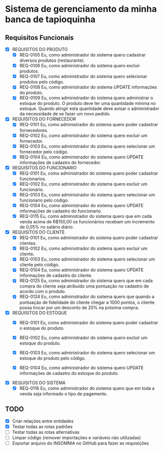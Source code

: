 # Sistema de gerenciamento da minha **banca de tapioquinha**

## Requisitos Funcionais

* [x] REQUISITOS DO PRODUTO
  * [x] REQ-0105	Eu, como administrador do sistema quero cadastrar diversos produtos (restaurante).
  * [x] REQ-0106	Eu, como administrador do sistema quero excluir produtos.
  * [x] REQ-0107	Eu, como administrador do sistema quero selecionar produtos pelo código.
  * [x] REQ-0108	Eu, como administrador do sistema UPDATE informações do produto.
  * [x] REQ-0109	Eu, como administrador do sistema quero administrar o estoque do produto. O produto deve ter uma quantidade mínima no estoque. Quando atingir esta quantidade deve avisar o administrador da necessidade de se fazer um novo pedido.

* [x] REQUISITOS DO FORNECEDOR
  * [x] REQ-0101	Eu, como administrador do sistema quero poder cadastrar fornecedores.
  * [x] REQ-0102	Eu, como administrador do sistema quero excluir um fornecedor.
  * [x] REQ-0103	Eu, como administrador do sistema quero selecionar um fornecedor pelo código.
  * [x] REQ-0104	Eu, como administrador do sistema quero UPDATE informações de cadastro do fornecedor.

* [x] REQUISITOS DO FUNCIONARIO
  * [x] REQ-0101	Eu, como administrador do sistema quero poder cadastrar funcionarios.
  * [x] REQ-0102	Eu, como administrador do sistema quero excluir um funcionario.
  * [x] REQ-0103	Eu, como administrador do sistema quero selecionar um funcionario pelo código.
  * [x] REQ-0104	Eu, como administrador do sistema quero UPDATE informações de cadastro do funcionario.
  * [x] REQ-0115	Eu, como administrador do sistema quero que em cada venda acima de R$150,00 os funcionários recebam um incremento de 0,05% no salário diário.

* [x] REQUISITOS DO CLIENTE
  * [x] REQ-0101	Eu, como administrador do sistema quero poder cadastrar clientes.
  * [x] REQ-0102	Eu, como administrador do sistema quero excluir um cliente.
  * [x] REQ-0103	Eu, como administrador do sistema quero selecionar um cliente pelo código.
  * [x] REQ-0104	Eu, como administrador do sistema quero UPDATE informações de cadastro do cliente.
  * [x] REQ-0125	Eu, como administrador do sistema quero que em cada compra do cliente seja atribuído uma pontuação no cadastro de acordo com o produto.
  * [x] REQ-0124 	Eu, como administrador do sistema quero que quando a pontuação de fidelidade do cliente chegar a 1000 pontos, o cliente possa trocar por um desconto de 20% na próxima compra.

* [x] REQUISITOS DO ESTOQUE
  * [x] REQ-0101	Eu, como administrador do sistema quero poder cadastrar o estoque do produto.
  * [x] REQ-0102	Eu, como administrador do sistema quero excluir um estoque do produto.
  * [x] REQ-0103	Eu, como administrador do sistema quero selecionar um estoque do produto pelo código.
  * [x] REQ-0104	Eu, como administrador do sistema quero UPDATE informações de cadastro do estoque do produto.


* [x] REQUISITOS DO SISTEMA
  * [x] REQ-0116	Eu, como administrador do sistema quero que em toda a venda seja informado o tipo de pagamento.

## TODO

* [x] Criar relações entre entidades
* [x] Testar todas as rotas padrões
* [ ] Testar todas as rotas alternativas
* [ ] Limpar código (remover importações e variáveis não utilizadas)
* [ ] Exportar arquivo do INSOMNIA no GitHub para fazer as requisições
